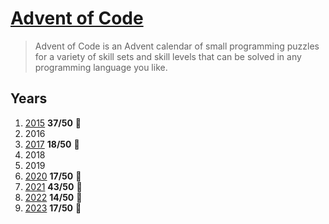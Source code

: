 # [Advent of Code]

> Advent of Code is an Advent calendar of small programming puzzles for a variety of skill sets and skill levels that can be solved in any programming language you like.

[advent of code]: https://adventofcode.com/about

## Years

1. [2015] **37/50** 🌟
1. 2016
1. [2017] **18/50** 🌟
1. 2018 
1. 2019
1. [2020] **17/50** 🌟
1. [2021] **43/50** 🌟
1. [2022] **14/50** 🌟
1. [2023] **17/50** 🌟

[2015]: ./2015
[2017]: ./2017
[2020]: ./2020
[2021]: ./2021
[2022]: ./2022
[2023]: ./2023
